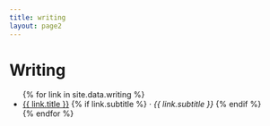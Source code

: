 ```yaml
---
title: writing
layout: page2
---
```


# Writing

<ul class="writing1 list-unstyled">
  {% for link in site.data.writing %}
  <li class="mb-3"><a href="{{ link.url }}" target="writing">{{ link.title }}</a>
      {% if link.subtitle %}
      &middot; <i class="tag">{{ link.subtitle }}</i>
      {% endif %}
  </li>
  {% endfor %}
</ul>
